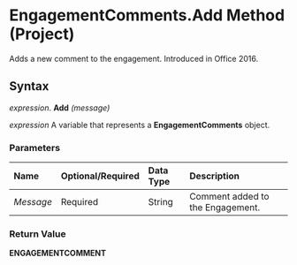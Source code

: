 
# EngagementComments.Add Method (Project)

Adds a new comment to the engagement. Introduced in Office 2016.


## Syntax

 _expression_. **Add** _(message)_

 _expression_ A variable that represents a **EngagementComments** object.


### Parameters



|**Name**|**Optional/Required**|**Data Type**|**Description**|
|:-----|:-----|:-----|:-----|
| _Message_|Required|String|Comment added to the Engagement.|

### Return Value

 **ENGAGEMENTCOMMENT**

